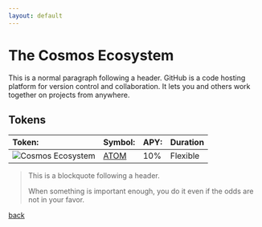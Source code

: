 ```yaml
---
layout: default
---
```



# The Cosmos Ecosystem

This is a normal paragraph following a header. GitHub is a code hosting platform for version control and collaboration. It lets you and others work together on projects from anywhere.

## Tokens


|    Token:    |    Symbol:   |       APY:        |     Duration     |
|:-------------|:-------------|:------------------|:-----------------|
|    ![Cosmos Ecosystem](https://latinumfinance.github.io/assets/images/cosmosecosystemicon2.png)    |     [ATOM](./Atom)     |       10%         |     Flexible     |


> This is a blockquote following a header.
>
> When something is important enough, you do it even if the odds are not in your favor.
>

[back](./)


